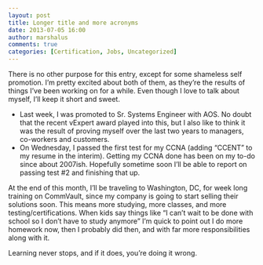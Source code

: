 ```yaml
---
layout: post
title: Longer title and more acronyms
date: 2013-07-05 16:00
author: marshalus
comments: true
categories: [Certification, Jobs, Uncategorized]
---
```



There is no other purpose for this entry, except for some shameless self promotion. I’m pretty excited about both of them, as they’re the results of things I’ve been working on for a while. Even though I love to talk about myself, I’ll keep it short and sweet.

*   Last week, I was promoted to Sr. Systems Engineer with AOS. No doubt that the recent vExpert award played into this, but I also like to think it was the result of proving myself over the last two years to managers, co-workers and customers.
*   On Wednesday, I passed the first test for my CCNA (adding “CCENT” to my resume in the interim). Getting my CCNA done has been on my to-do since about 2007ish. Hopefully sometime soon I’ll be able to report on passing test #2 and finishing that up.

At the end of this month, I’ll be traveling to Washington, DC, for week long training on CommVault, since my company is going to start selling their solutions soon. This means more studying, more classes, and more testing/certifications. When kids say things like “I can’t wait to be done with school so I don’t have to study anymore” I’m quick to point out I do more homework now, then I probably did then, and with far more responsibilities along with it.

Learning never stops, and if it does, you’re doing it wrong.